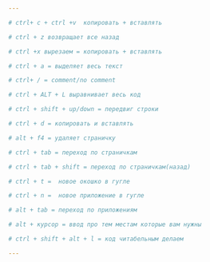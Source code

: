 ```yaml
---

# ctrl+ c + ctrl +v  копировать + вставлять

# ctrl + z возвращает все назад

# ctrl +x вырезаем = копировать + вставлять

# ctrl + a = выделяет весь текст

# ctrl+ / = comment/no comment

# ctrl + ALT + L выравнивает весь код

# ctrl + shift + up/down = передвиг строки

# ctrl + d = копировать и вставлять

# alt + f4 = удаляет страничку

# ctrl + tab = переход по страничкам

# ctrl + tab + shift = переход по страничкам(назад)

# ctrl + t =  новое окошко в гугле

# ctrl + n =  новое приложение в гугле

# alt + tab = переход по приложениям

# alt + курсор = ввод про тем местам которые вам нужны

# ctrl + shift + alt + l = код читабельным делаем

---
```

